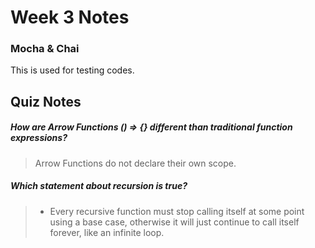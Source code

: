 # Week 3 Notes
### Mocha & Chai
This is used for testing codes.

## Quiz Notes

##### How are Arrow Functions () => {} different than traditional function expressions?
> Arrow Functions do not declare their own scope.

##### Which statement about recursion is true?
> - Every recursive function must stop calling itself at some point using a base case, otherwise it will just continue to call itself forever, like an infinite loop.